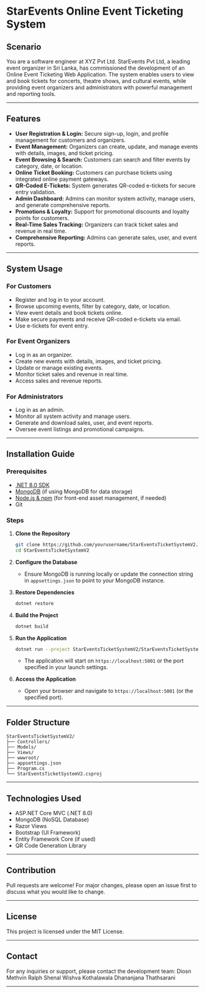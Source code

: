 # StarEvents Online Event Ticketing System

## Scenario

You are a software engineer at XYZ Pvt Ltd. StarEvents Pvt Ltd, a leading event organizer in Sri Lanka, has commissioned the development of an Online Event Ticketing Web Application. The system enables users to view and book tickets for concerts, theatre shows, and cultural events, while providing event organizers and administrators with powerful management and reporting tools.

---

## Features

- **User Registration & Login:** Secure sign-up, login, and profile management for customers and organizers.
- **Event Management:** Organizers can create, update, and manage events with details, images, and ticket pricing.
- **Event Browsing & Search:** Customers can search and filter events by category, date, or location.
- **Online Ticket Booking:** Customers can purchase tickets using integrated online payment gateways.
- **QR-Coded E-Tickets:** System generates QR-coded e-tickets for secure entry validation.
- **Admin Dashboard:** Admins can monitor system activity, manage users, and generate comprehensive reports.
- **Promotions & Loyalty:** Support for promotional discounts and loyalty points for customers.
- **Real-Time Sales Tracking:** Organizers can track ticket sales and revenue in real time.
- **Comprehensive Reporting:** Admins can generate sales, user, and event reports.

---

## System Usage

### For Customers
- Register and log in to your account.
- Browse upcoming events, filter by category, date, or location.
- View event details and book tickets online.
- Make secure payments and receive QR-coded e-tickets via email.
- Use e-tickets for event entry.

### For Event Organizers
- Log in as an organizer.
- Create new events with details, images, and ticket pricing.
- Update or manage existing events.
- Monitor ticket sales and revenue in real time.
- Access sales and revenue reports.

### For Administrators
- Log in as an admin.
- Monitor all system activity and manage users.
- Generate and download sales, user, and event reports.
- Oversee event listings and promotional campaigns.

---

## Installation Guide

### Prerequisites

- [.NET 8.0 SDK](https://dotnet.microsoft.com/en-us/download/dotnet/8.0)
- [MongoDB](https://www.mongodb.com/try/download/community) (if using MongoDB for data storage)
- [Node.js & npm](https://nodejs.org/) (for front-end asset management, if needed)
- Git

### Steps

1. **Clone the Repository**
   ```sh
   git clone https://github.com/yourusername/StarEventsTicketSystemV2.git
   cd StarEventsTicketSystemV2
   ```

2. **Configure the Database**
   - Ensure MongoDB is running locally or update the connection string in `appsettings.json` to point to your MongoDB instance.

3. **Restore Dependencies**
   ```sh
   dotnet restore
   ```

4. **Build the Project**
   ```sh
   dotnet build
   ```

5. **Run the Application**
   ```sh
   dotnet run --project StarEventsTicketSystemV2/StarEventsTicketSystemV2.csproj
   ```
   - The application will start on `https://localhost:5001` or the port specified in your launch settings.

6. **Access the Application**
   - Open your browser and navigate to `https://localhost:5001` (or the specified port).

---

## Folder Structure

```
StarEventsTicketSystemV2/
├── Controllers/
├── Models/
├── Views/
├── wwwroot/
├── appsettings.json
├── Program.cs
└── StarEventsTicketSystemV2.csproj
```

---

## Technologies Used

- ASP.NET Core MVC (.NET 8.0)
- MongoDB (NoSQL Database)
- Razor Views
- Bootstrap (UI Framework)
- Entity Framework Core (if used)
- QR Code Generation Library

---

## Contribution

Pull requests are welcome! For major changes, please open an issue first to discuss what you would like to change.

---

## License

This project is licensed under the MIT License.

---

## Contact

For any inquiries or support, please contact the development team:
Diosn Methvin
Ralph Shenal
Wishva Kothalawala
Dhananjana Thathsarani

---
